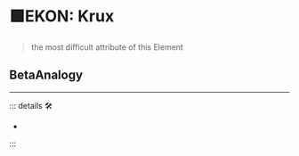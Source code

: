 # 🟩<ekos>EKON: Krux</ekos>

> the most difficult attribute of this Element

## <beta>BetaAnalogy</beta>

---

<!-- =================================================== -->
<!-- =================================================== -->
<!-- =================================================== -->
<!-- =================================================== -->
<!-- =================================================== -->
::: details 🛠

-

:::
